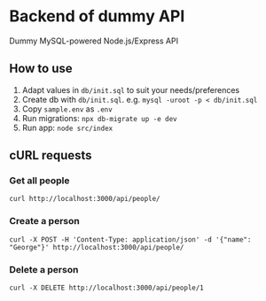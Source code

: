 # Backend of dummy API

Dummy MySQL-powered Node.js/Express API

## How to use

1. Adapt values in `db/init.sql` to suit your needs/preferences
2. Create db with `db/init.sql`. e.g. `mysql -uroot -p < db/init.sql`
3. Copy `sample.env` as `.env`
4. Run migrations: `npx db-migrate up -e dev`
5. Run app: `node src/index`

## cURL requests

### Get all people

```
curl http://localhost:3000/api/people/
```

### Create a person

```
curl -X POST -H 'Content-Type: application/json' -d '{"name": "George"}' http://localhost:3000/api/people/
```

### Delete a person

```
curl -X DELETE http://localhost:3000/api/people/1
```
